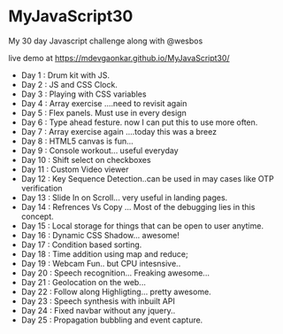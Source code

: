 # MyJavaScript30

My 30 day Javascript challenge along with @wesbos

live demo at 
https://mdevgaonkar.github.io/MyJavaScript30/

- Day 1  : Drum kit with JS.
- Day 2  : JS and CSS Clock. 
- Day 3  : Playing with CSS variables
- Day 4  : Array exercise ....need to revisit again
- Day 5  : Flex panels. Must use in every design
- Day 6  : Type ahead festure. now I can put this to use more often.
- Day 7  : Array exercise again ....today this was a breez
- Day 8  : HTML5 canvas is fun... 
- Day 9  : Console workout... useful everyday
- Day 10 : Shift select on checkboxes
- Day 11 : Custom Video viewer
- Day 12 : Key Sequence Detection..can be used in may cases like OTP verification
- Day 13 : Slide In on Scroll... very useful in landing pages.
- Day 14 : Refrences Vs Copy ... Most of the debugging lies in this concept.
- Day 15 : Local storage for things that can be open to user anytime.
- Day 16 : Dynamic CSS Shadow... awesome!
- Day 17 : Condition based sorting.
- Day 18 : Time addition using map and reduce;
- Day 19 : Webcam Fun.. but CPU intesnsive..
- Day 20 : Speech recognition... Freaking awesome...
- Day 21 : Geolocation on the web...  
- Day 22 : Follow along Highligting... pretty awesome.
- Day 23 : Speech synthesis with inbuilt API
- Day 24 : Fixed navbar without any jquery..
- Day 25 : Propagation bubbling and event capture.